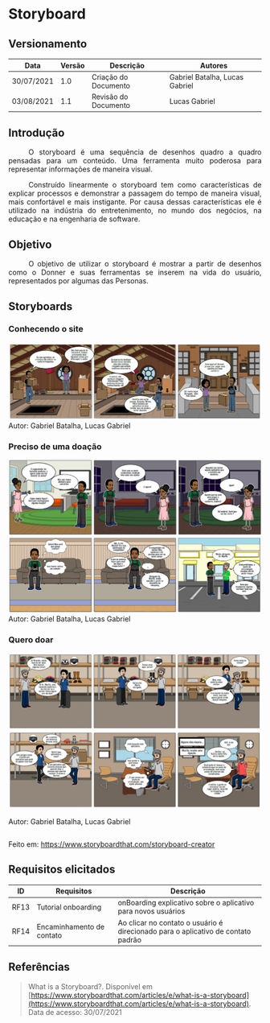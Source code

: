 # Storyboard

## Versionamento
| Data | Versão | Descrição | Autores |
| -------- | -------- | -------- | ---|
|   30/07/2021   |  1.0    |  Criação do Documento    | Gabriel Batalha, Lucas Gabriel
|   03/08/2021   |  1.1    |  Revisão do Documento    | Lucas Gabriel


## Introdução
<div style="text-indent: 40px; text-align: justify">
O storyboard é uma sequência de desenhos quadro a quadro pensadas para um conteúdo. Uma ferramenta muito poderosa para representar informações de maneira visual.

Construído linearmente o storyboard tem como características de explicar processos e demonstrar a passagem do tempo de maneira visual, mais confortável e mais instigante. Por causa dessas características ele é utilizado na indústria do entretenimento, no mundo dos negócios, na educação e na engenharia de software.

</div>

## Objetivo

<div style="text-indent: 40px; text-align: justify">
O objetivo de utilizar o storyboard é  mostrar a partir de desenhos como o Donner e suas ferramentas se inserem na vida do usuário, representados por algumas das Personas.
</div>

## Storyboards

### Conhecendo o site

<div align="center">
  <img src="https://raw.githubusercontent.com/UnBArqDsw2021-1/2021.1_G5_ProjetoDonner/devel/donner-ghpages/assets/Storyboard1.jpg">
</div>
<div style="display: flex; flex-direction:row; justify-content:left;">
Autor: Gabriel Batalha, Lucas Gabriel
</div>

### Preciso de uma doação

<div align="center">
  <img src="https://raw.githubusercontent.com/UnBArqDsw2021-1/2021.1_G5_ProjetoDonner/devel/donner-ghpages/assets/Storyboard2_Parte1.png">
</div>

<div align="center">
  <img src="https://raw.githubusercontent.com/UnBArqDsw2021-1/2021.1_G5_ProjetoDonner/devel/donner-ghpages/assets/Storyboard2_Parte2.png
">
</div>
<div style="display: flex; flex-direction:row; justify-content:left;">
Autor: Gabriel Batalha, Lucas Gabriel
</div>

### Quero doar


<div align="center">
  <img src="https://raw.githubusercontent.com/UnBArqDsw2021-1/2021.1_G5_ProjetoDonner/devel/donner-ghpages/assets/Storyboard3_Parte1.jpg
">
</div>


<div align="center">
  <img src="https://raw.githubusercontent.com/UnBArqDsw2021-1/2021.1_G5_ProjetoDonner/devel/donner-ghpages/assets/Storyboard3_Parte2.jpg">
</div>
<div style="display: flex; flex-direction:row; justify-content:left;">

Autor: Gabriel Batalha, Lucas Gabriel

</div>

Feito em: https://www.storyboardthat.com/storyboard-creator

## Requisitos elicitados
|ID|Requisitos|Descrição|
|--|--|--|
|RF13|Tutorial onboarding |onBoarding explicativo sobre o aplicativo para novos usuários|
|RF14|Encaminhamento de contato|Ao clicar no contato o usuário é direcionado para o aplicativo de contato padrão|

## Referências
> What is a Storyboard?. Disponível em [https://www.storyboardthat.com/articles/e/what-is-a-storyboard](https://www.storyboardthat.com/articles/e/what-is-a-storyboard). Data de acesso: 30/07/2021